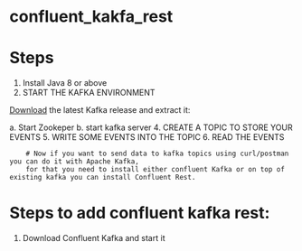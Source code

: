 # confluent_kakfa_rest

Steps
=====
1. Install Java 8 or above
2. START THE KAFKA ENVIRONMENT

[Download](https://dlcdn.apache.org/kafka/) the latest Kafka release and extract it: 


  a. Start Zookeper
  b. start kafka server
4. CREATE A TOPIC TO STORE YOUR EVENTS
5. WRITE SOME EVENTS INTO THE TOPIC
6. READ THE EVENTS


        # Now if you want to send data to kafka topics using curl/postman you can do it with Apache Kafka,
        for that you need to install either confluent Kafka or on top of existing kafka you can install Confluent Rest.


Steps to add confluent kafka rest:
===================================
1. Download Confluent Kafka and start it
